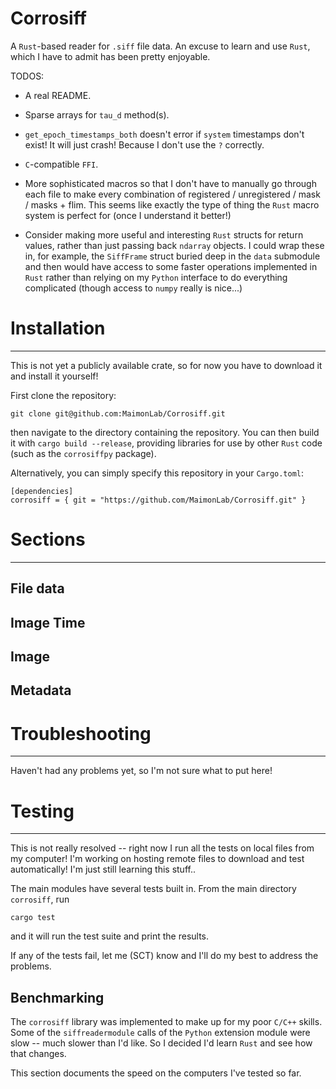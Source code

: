 # Corrosiff

A `Rust`-based reader for `.siff` file data. An excuse to learn
and use `Rust`, which I have to admit has been pretty enjoyable.

TODOS:

- A real README.

- Sparse arrays for `tau_d` method(s).

- `get_epoch_timestamps_both` doesn't error if `system` timestamps
don't exist! It will just crash! Because I don't use the `?` correctly.

- `C`-compatible `FFI`.

- More sophisticated macros so that I don't have to manually go through
each file to make every combination of registered / unregistered /
mask / masks + flim. This seems like exactly the type of thing the
`Rust` macro system is perfect for (once I understand it better!)

- Consider making more useful and interesting `Rust` structs for
return values, rather than just passing back `ndarray` objects. I
could wrap these in, for example, the `SiffFrame` struct buried deep
in the `data` submodule and then would have access to some faster
operations implemented in `Rust` rather than relying on my `Python`
interface to do everything complicated (though access to `numpy`
really is nice...)

# Installation
---------------

This is not yet a publicly available crate, so for now you have to download
it and install it yourself!

First clone the repository:

```
git clone git@github.com:MaimonLab/Corrosiff.git
```

then navigate to the directory containing the repository. You can then
build it with
`cargo build --release`, providing libraries for use by other `Rust`
code (such as the `corrosiffpy` package).

Alternatively, you can simply specify this repository in your
`Cargo.toml`:

```
[dependencies]
corrosiff = { git = "https://github.com/MaimonLab/Corrosiff.git" }
```


# Sections
-----------

## File data

## Image Time

## Image

## Metadata

# Troubleshooting
------------------

Haven't had any problems yet, so I'm not sure what to put here!

# Testing
----------

This is not really resolved -- right now I run all the tests on
local files from my computer! I'm working on hosting remote files
to download and test automatically! I'm just still learning this stuff..

The main modules have several tests built in. From the main
directory `corrosiff`, run

```
cargo test
```

and it will run the test suite and print the results.

If any of the tests fail, let me (SCT) know and I'll do my best
to address the problems.

## Benchmarking

The `corrosiff` library was implemented to
make up for my poor `C/C++` skills. Some of the
`siffreadermodule` calls of the `Python` extension
module were slow -- much slower than I'd like. So
I decided I'd learn `Rust` and see how that changes.

This section documents the speed on the computers
I've tested so far.
